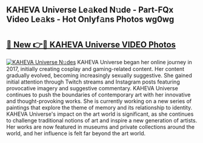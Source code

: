 ## KAHEVA Universe Le𝚊ked N𝚞de - Part-FQx Video Le𝚊ks - Hot Onlyf𝚊ns Photos wg0wg

# <h2><a href="http://ab55879.deff.icu/?id=KAHEVA+Universe">🔗 New 👉🔴 KAHEVA Universe VIDEO Photos</a></h2>

[![KAHEVA Universe N𝚞des](https://i.imgur.com/rIISA9y.gif)](http://ab55879.deff.icu/?id=KAHEVA+Universe)
KAHEVA Universe began her online journey in 2017, initially creating cosplay and gaming-related content. Her content gradually evolved, becoming increasingly sexually suggestive. She gained initial attention through Twitch streams and Instagram posts featuring provocative imagery and suggestive commentary. KAHEVA Universe continues to push the boundaries of contemporary art with her innovative and thought-provoking works. She is currently working on a new series of paintings that explore the theme of memory and its relationship to identity. KAHEVA Universe's impact on the art world is significant, as she continues to challenge traditional notions of art and inspire a new generation of artists. Her works are now featured in museums and private collections around the world, and her influence is felt far beyond the art world.
